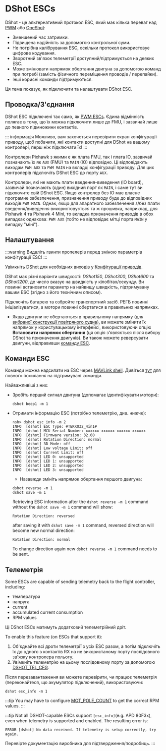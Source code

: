 # DShot ESCs

DShot - це альтернативний протокол ESC, який має кілька переваг над [PWM](../peripherals/pwm_escs_and_servo.md) або [OneShot](../peripherals/oneshot.md):

- Зменшений час затримки.
- Підвищена надійність за допомогою контрольної суми.
- Не потрібна калібрування ESC, оскільки протокол використовує цифрове кодування.
- Зворотний зв'язок телеметрії доступний/підтримується на деяких ESC.
- Може змінювати напрямок обертання двигуна за допомогою команд при потребі (замість фізичного переміщення проводів / перепайки).
- Інші корисні команди підтримуються.

Ця тема показує, як підключити та налаштувати DShot ESC.

<a id="wiring"></a>

## Проводка/З'єднання

DShot ESC підключені так само, як [PWM ESCs](pwm_escs_and_servo.md). Єдина відмінність полягає в тому, що їх можна підключити лише до FMU, і зазвичай лише до певного підмножини контактів.

::: інформація
Можливо, вам захочеться перевірити екран конфігурації приводу, щоб побачити, які контакти доступні для DShot на вашому контролері, перш ніж підключати їх!
:::

Контролери Pixhawk з якими є як плата FMU, так і плата IO, зазвичай позначають їх як `AUX` (FMU) та `MAIN` (IO) відповідно. Ці відповідають виходам `PWM AUX` та `PWM MAIN` на вкладці конфігурації приводу. Для цих контролерів підключіть DShot ESC до порту `AUX`.

Контролери, які не мають плати введення-виведення (IO board), зазвичай позначають (один) вихідний порт як `MAIN`, і саме тут ви підключите свій DShot ESC. Якщо контролер без IO має власне програмне забезпечення, призначення приводу буде до відповідних виходів `PWM MAIN`. Однак, якщо для апаратного забезпечення з/без плати введення/виведення використовується та ж прошивка, наприклад, для Pixhawk 4 та Pixhawk 4 Mini, то вкладка призначення приводів в обох випадках однакова: `PWM AUX` (тобто не відповідає мітці порта `MAIN` у випадку "міні").

## Налаштування

:::warning
Видаліть гвинти пропелерів перед зміною параметрів конфігурації ESC!
:::

Увімкніть DShot для необхідних виходів у [Конфігурації приводів](../config/actuators.md).

DShot має різні варіанти швидкості: _DShot150_, _DShot300_, _DShot600_ та _DShot1200_, де число вказує на швидкість у кілобітах/секунду. Ви повинні встановити параметр на найвищу швидкість, підтримувану вашим ESC (згідно з його технічним описом).

Підключіть батарею та озбройте транспортний засіб. РЕГБ повинні ініціалізуватися, а мотори повинні обертатися в правильних напрямках.

- Якщо двигуни не обертаються в правильному напрямку (для [вибраної конструкції повітряного судна](../airframes/airframe_reference.md)), ви можете змінити їх напрямок у користувацькому інтерфейсі, використовуючи опцію **Встановити напрямок обертання** (ця опція з'являється після вибору DShot та призначення двигунів). Ви також можете реверсувати двигуни, відправивши [команду ESC](#commands).

<a id="commands"></a>

## Команди ESC

Команди можна надсилати на ESC через [MAVLink shell](../debug/mavlink_shell.md). Дивіться [тут](../modules/modules_driver.md#dshot) для повного посилання на підтримувані команди.

Найважливіші з них:

- Зробіть перший сигнал двигуна (допомагає ідентифікувати мотори):

  ```
  dshot beep1 -m 1
  ```

- Отримати інформацію ESC (потрібно телеметрію, див. нижче):

  ```
  nsh> dshot esc_info -m 2
  INFO  [dshot] ESC Type: #TEKKO32_4in1#
  INFO  [dshot] MCU Serial Number: xxxxxx-xxxxxx-xxxxxx-xxxxxx
  INFO  [dshot] Firmware version: 32.60
  INFO  [dshot] Rotation Direction: normal
  INFO  [dshot] 3D Mode: off
  INFO  [dshot] Low voltage Limit: off
  INFO  [dshot] Current Limit: off
  INFO  [dshot] LED 0: unsupported
  INFO  [dshot] LED 1: unsupported
  INFO  [dshot] LED 2: unsupported
  INFO  [dshot] LED 3: unsupported
  ```

  - Назавжди змініть напрямок обертання першого двигуна:

  ```
  dshot reverse -m 1
  dshot save -m 1
  ```

  Retrieving ESC information after the `dshot reverse -m 1` command without the `dshot save -m 1` command will show:

  ```
  Rotation Direction: reversed
  ```

  after saving it with `dshot save -m 1` command, reversed direction will become new normal direction:

  ```
  Rotation Direction: normal
  ```

  To change direction again new `dshot reverse -m 1` command needs to be sent.

## Телеметрія

Some ESCs are capable of sending telemetry back to the flight controller, including:

- температура
- напруга
- current
- accumulated current consumption
- RPM values

Ці DShot ESCs матимуть додатковий телеметрійний дріт.

To enable this feature (on ESCs that support it):

1. Об'єднайте всі дроти телеметрії з усіх ESC разом, а потім підключіть їх до одного з контактів RX на не використаному порту послідовного зв'язку контролера польоту.
1. Увімкніть телеметрію на цьому послідовному порту за допомогою [DSHOT_TEL_CFG](../advanced_config/parameter_reference.md#DSHOT_TEL_CFG).

Після перезавантаження ви можете перевірити, чи працює телеметрія (переконайтеся, що акумулятор підключений), використовуючи:

```
dshot esc_info -m 1
```

:::tip
You may have to configure [MOT_POLE_COUNT](../advanced_config/parameter_reference.md#MOT_POLE_COUNT) to get the correct RPM values.
:::

:::tip
Not all DSHOT-capable ESCs support `[esc_info]`(e.g. APD 80F3x), even when telemetry is supported and enabled. The resulting error is:

```
ERROR [dshot] No data received. If telemetry is setup correctly, try again.
```

Перевірте документацію виробника для підтвердження/подробиць.
:::
